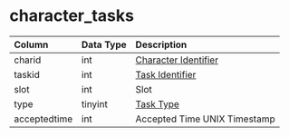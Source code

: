 # character\_tasks

| Column | Data Type | Description |
| :--- | :--- | :--- |
| charid | int | [Character Identifier](character_data.md) |
| taskid | int | [Task Identifier](https://github.com/EQEmu/docs-db-schema/tree/e0eb157dbf5563b03c0faf391abc87ec69239f4a/docs/categories/characters/tasks.md) |
| slot | int | Slot |
| type | tinyint | [Task Type](https://eqemu.gitbook.io/server/categories/task-system-guide/task-types) |
| acceptedtime | int | Accepted Time UNIX Timestamp |

